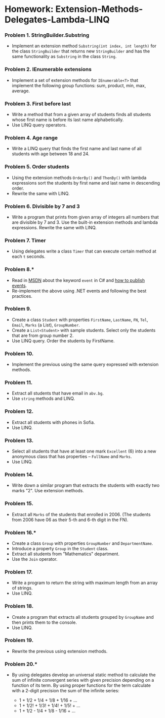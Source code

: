 Homework: Extension-Methods-Delegates-Lambda-LINQ
=================================================

### Problem 1. StringBuilder.Substring
*	Implement an extension method `Substring(int index, int length)` for the class `StringBuilder` that returns new `StringBuilder` and has the same functionality as `Substring` in the class `String`.

### Problem 2. IEnumerable extensions
*	Implement a set of extension methods for `IEnumerable<T>` that implement the following group functions: sum, product, min, max, average.

### Problem 3. First before last
*	Write a method that from a given array of students finds all students whose first name is before its last name alphabetically.
*	Use LINQ query operators.

### Problem 4. Age range
*	Write a LINQ query that finds the first name and last name of all students with age between 18 and 24.

### Problem 5. Order students
*	Using the extension methods `OrderBy()` and `ThenBy()` with lambda expressions sort the students by first name and last name in descending order.
*	Rewrite the same with LINQ.

### Problem 6. Divisible by 7 and 3
*	Write a program that prints from given array of integers all numbers that are divisible by 7 and 3. Use the built-in extension methods and lambda expressions. Rewrite the same with LINQ.

### Problem 7. Timer
*	Using delegates write a class `Timer` that can execute certain method at each `t` seconds.

### Problem 8.* 
*	Read in [MSDN](https://msdn.microsoft.com/en-us/library/awbftdfh.aspx) about the keyword `event` in C# and [how to publish events](https://msdn.microsoft.com/en-us/library/w369ty8x.aspx).
*	Re-implement the above using .NET events and following the best practices.

### Problem 9. 
*	Create a class `Student` with properties `FirstName`, `LastName`, `FN`, `Tel`, `Email`, `Marks` (a List<int>), `GroupNumber`.
*	Create a `List<Student>` with sample students. Select only the students that are from group number 2.
*	Use LINQ query. Order the students by FirstName.

### Problem 10. 
*	Implement the previous using the same query expressed with extension methods.

### Problem 11. 
*	Extract all students that have email in `abv.bg`.
*	Use `string` methods and LINQ.

### Problem 12. 
*	Extract all students with phones in Sofia.
*	Use LINQ.

### Problem 13. 
*	Select all students that have at least one mark `Excellent` (6) into a new anonymous class that has properties – `FullName` and `Marks`.
*	Use LINQ.

### Problem 14. 
*	Write down a similar program that extracts the students with exactly  two marks "2". Use extension methods.

### Problem 15. 
*	Extract all `Marks` of the students that enrolled in 2006. (The students from 2006 have 06 as their 5-th and 6-th digit in the FN).

### Problem 16.* 
*	Create a class `Group` with properties `GroupNumber` and `DepartmentName`.
*	Introduce a property `Group` in the `Student` class.
*	Extract all students from "Mathematics" department.
*	Use the `Join` operator.

### Problem 17. 
*	Write a program to return the string with maximum length from an array of strings.
*	Use LINQ.

### Problem 18. 
*	Create a program that extracts all students grouped by `GroupName` and then prints them to the console.
*	Use LINQ.

### Problem 19. 
*	Rewrite the previous using extension methods.

### Problem 20.* 
*	By using delegates develop an universal static method to calculate the sum of infinite convergent series with given precision depending on a function of its term. By using proper functions for the term calculate with a 2-digit precision the sum of the infinite series:
	
	*	1 + 1/2 + 1/4 + 1/8 + 1/16 + …
	*	1 + 1/2! + 1/3! + 1/4! + 1/5! + …
	*	1 + 1/2 - 1/4 + 1/8 - 1/16 + … 
